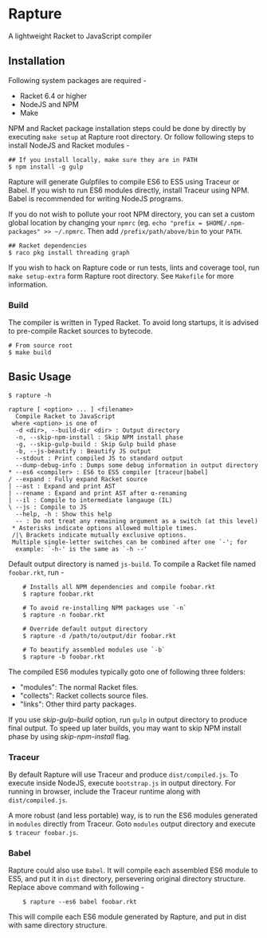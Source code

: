 # Rapture

A lightweight Racket to JavaScript compiler

## Installation

Following system packages are required -

- Racket 6.4 or higher
- NodeJS and NPM
- Make

NPM and Racket package installation steps could be done by directly by
executing `make setup` at Rapture root directory. Or follow following
steps to install NodeJS and Racket modules -

    ## If you install locally, make sure they are in PATH
    $ npm install -g gulp

Rapture will generate Gulpfiles to compile ES6 to ES5 using Traceur or
Babel.  If you wish to run ES6 modules directly, install Traceur using
NPM. Babel is recommended for writing NodeJS programs.

If you do not wish to pollute your root NPM directory, you can set a
custom global location by changing your `npmrc` (eg.  `echo "prefix =
$HOME/.npm-packages" >> ~/.npmrc`. Then add `/prefix/path/above/bin`
to your `PATH`.

    ## Racket dependencies
    $ raco pkg install threading graph


If you wish to hack on Rapture code or run tests, lints and coverage
tool, run `make setup-extra` form Rapture root directory.  See
`Makefile` for more information.

### Build

The compiler is written in Typed Racket. To avoid long startups, it is
advised to pre-compile Racket sources to bytecode.

    # From source root
    $ make build

## Basic Usage

    $ rapture -h

    rapture [ <option> ... ] <filename>
      Compile Racket to JavaScript
     where <option> is one of
      -d <dir>, --build-dir <dir> : Output directory
      -n, --skip-npm-install : Skip NPM install phase
      -g, --skip-gulp-build : Skip Gulp build phase
      -b, --js-beautify : Beautify JS output
      --stdout : Print compiled JS to standard output
      --dump-debug-info : Dumps some debug information in output directory
    * --es6 <compiler> : ES6 to ES5 compiler [traceur|babel]
    / --expand : Fully expand Racket source
    | --ast : Expand and print AST
    | --rename : Expand and print AST after α-renaming
    | --il : Compile to intermediate langauge (IL)
    \ --js : Compile to JS
      --help, -h : Show this help
      -- : Do not treat any remaining argument as a switch (at this level)
     * Asterisks indicate options allowed multiple times.
     /|\ Brackets indicate mutually exclusive options.
     Multiple single-letter switches can be combined after one `-'; for
      example: `-h-' is the same as `-h --'

Default output directory is named `js-build`. To compile a Racket file
named `foobar.rkt`, run -

        # Installs all NPM dependencies and compile foobar.rkt
        $ rapture foobar.rkt

		# To avoid re-installing NPM packages use `-n`
		$ rapture -n foobar.rkt

        # Override default output directory
        $ rapture -d /path/to/output/dir foobar.rkt

		# To beautify assembled modules use `-b`
		$ rapture -b foobar.rkt

The compiled ES6 modules typically goto one of following three folders:

- "modules": The normal Racket files.
- "collects": Racket collects source files.
- "links": Other third party packages.

If you use _skip-gulp-build_ option, run `gulp` in output directory to
produce final output. To speed up later builds, you may want to skip
NPM install phase by using _skip-npm-install_ flag.

### Traceur

By default Rapture will use Traceur and produce `dist/compiled.js`. To
execute inside NodeJS, execute `bootstrap.js` in output directory. For
running in browser, include the Traceur runtime along with
`dist/compiled.js`.

A more robust (and less portable) way, is to run the ES6 modules
generated in `modules` directly from Traceur. Goto `modules` output
directory and execute `$ traceur foobar.js`.

### Babel

Rapture could also use `Babel`. It will compile each assembled ES6
module to ES5, and put it in `dist` directory, persevering original
directory structure. Replace above command with following -

        $ rapture --es6 babel foobar.rkt

This will compile each ES6 module generated by Rapture, and put in
dist with same directory structure.

